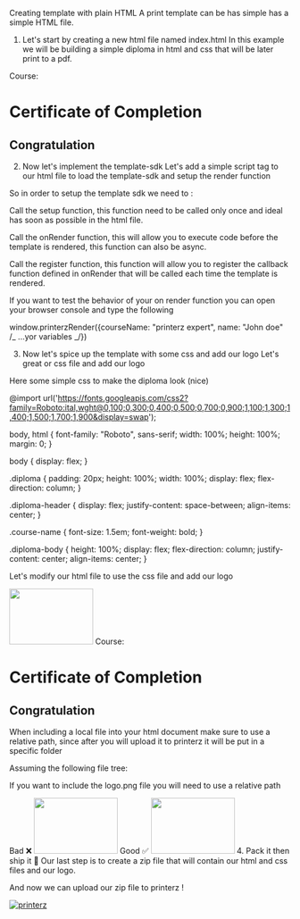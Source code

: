 Creating template with plain HTML
A print template can be has simple has a simple HTML file.

1. Let's start by creating a new html file named index.html
   In this example we will be building a simple diploma in html and css that will be later print to a pdf.

<html>
  <body>
    <div class="diploma">
      <div class="diploma-header">
        <span class="course-name">Course: <span id="courseName"/></span>
      </div>
      <div class="diploma-body">
        <h1>Certificate of Completion</h1>
        <h2>Congratulation <span id="name"/></h2>
      </div>
    </div>
  </body>
</html>

2. Now let's implement the template-sdk
   Let's add a simple script tag to our html file to load the template-sdk and setup the render function

<script type="module">
    import { setup, onRender } from "https://cdn.skypack.dev/@printerz-app/template-sdk"
    setup();

    const { register } = onRender((variables) => {
        console.log(variables);

        document.getElementById("courseName").innerHTML = variables.courseName;
        document.getElementById("name").innerHTML = variables.name;
    });

    register();

</script>

So in order to setup the template sdk we need to :

Call the setup function, this function need to be called only once and ideal has soon as possible in the html file.

Call the onRender function, this will allow you to execute code before the template is rendered, this function can also be async.

Call the register function, this function will allow you to register the callback function defined in onRender that will be called each time the template is rendered.

If you want to test the behavior of your on render function you can open your browser console and type the following

window.printerzRender({courseName: "printerz expert", name: "John doe" /_ ...yor variables _/})

3. Now let's spice up the template with some css and add our logo
   Let's great or css file and add our logo

Here some simple css to make the diploma look (nice)

@import url('https://fonts.googleapis.com/css2?family=Roboto:ital,wght@0,100;0,300;0,400;0,500;0,700;0,900;1,100;1,300;1,400;1,500;1,700;1,900&display=swap');

body,
html {
font-family: "Roboto", sans-serif;
width: 100%;
height: 100%;
margin: 0;
}

body {
display: flex;
}

.diploma {
padding: 20px;
height: 100%;
width: 100%;
display: flex;
flex-direction: column;
}

.diploma-header {
display: flex;
justify-content: space-between;
align-items: center;
}

.course-name {
font-size: 1.5em;
font-weight: bold;
}

.diploma-body {
height: 100%;
display: flex;
flex-direction: column;
justify-content: center;
align-items: center;
}

Let's modify our html file to use the css file and add our logo

<html>
  <head>
    <link rel="stylesheet" href="./index.css">
  </head>
  <body>
    <div class="diploma">
      <div class="diploma-header">
        <img src="./logo.png" width="150px" height="100px">
        <span class="course-name">Course: <span id="courseName"/></span>
      </div>
      <div class="diploma-body">
        <h1>Certificate of Completion</h1>
        <h2>Congratulation <span id="name"/></h2>
      </div>
    </div>
  </body>
</html>

When including a local file into your html document make sure to use a relative path, since after you will upload it to printerz it will be put in a specific folder

Assuming the following file tree:

If you want to include the logo.png file you will need to use a relative path

Bad ❌
<img src="/logo.png" width="150px" height="100px">
Good ✅
<img src="./logo.png" width="150px" height="100px"> 4. Pack it then ship it 🚀
Our last step is to create a zip file that will contain our html and css files and our logo.

And now we can upload our zip file to printerz !

[![printerz](https://img.shields.io/badge/printerz-Upload%20now-blue)](https://app.printerz.app/upload)
